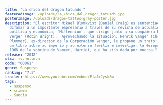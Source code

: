 ```yaml
---
title: "La chica del dragon tatuado "
featuredImage: /uploads/la_chica_del_dragon_tatuado.jpg
posterImage: /uploads/dragon-tattoo-gray-poster.jpg
description: "El escritor Mikael Blomkvist (Daniel Craig) es sentenciado por
  difamar a un importante empresario a través de su revista de actualidad
  política y económica, 'Millennium', que dirige junto a su compañera Erika
  Verger (Robin Wright).  Aprovechando la situación, Henrik Vanger (Christopher
  Plummer), ex-director de la Corporación Vanger, le propone un trato: escribir
  un libro sobre su imperio y su extensa familia e investigar la desaparición en
  1966 de la sobrina de Vanger, Harriet, que ha sido dada por muerta."
release: "2012"
view: 12-30-2020
code: "00061"
genre: Suspenso
ranking: "7.5"
trailer: https://www.youtube.com/embed/EfaAxCysk8w
tags:
  - suspenso
  - crimen
  - Suecia
---
```

